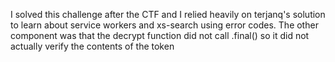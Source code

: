 I solved this challenge after the CTF and I relied heavily on terjanq's solution to learn about service workers and xs-search using error codes. The other component was that the decrypt function did not call .final() so it did not actually verify the contents of the token
